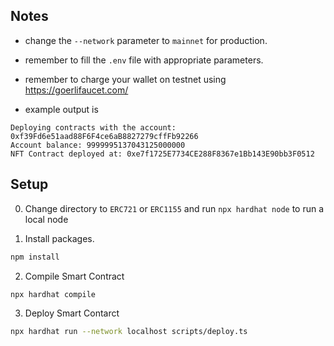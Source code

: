 

## Notes

* change the `--network` parameter to `mainnet` for production.

* remember to fill the `.env` file with appropriate parameters.

* remember to charge your wallet on testnet using https://goerlifaucet.com/

* example output is 
```
Deploying contracts with the account: 0xf39Fd6e51aad88F6F4ce6aB8827279cffFb92266
Account balance: 9999995137043125000000
NFT Contract deployed at: 0xe7f1725E7734CE288F8367e1Bb143E90bb3F0512

```


## Setup

0. Change directory to `ERC721` or `ERC1155` and run ```npx hardhat node``` to run a local node

1. Install packages.
```bash
npm install
```

2. Compile Smart Contract
```bash
npx hardhat compile
```

3. Deploy Smart Contarct
```bash
npx hardhat run --network localhost scripts/deploy.ts
```